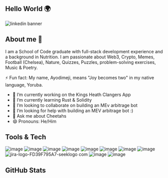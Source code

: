 ## Hello World 🌍
![linkedin banner](https://github.com/Ayodimeji-stacks/Ayodimeji-stacks/assets/149108938/17ffd1bb-6551-4ffe-8afb-1395bf871a37)

## About me 👋

I am a School of Code graduate with full-stack development experience and a background in Nutrition. I am passionate about Web3, Crypto, Memes, Football (Chelsea), Nature, Quizzes, Puzzles, problem-solving exercises, Music & Poetry.

⚡️ Fun fact: My name, Ayodimeji, means "Joy becomes two" in my native language, Yoruba.

- 🔭 I’m currently working on the Kings Heath Clangers App
- 🌱 I’m currently learning Rust & Solidity
- 👯 I’m looking to collaborate on building an MEv arbitrage bot
- 🤔 I’m looking for help with building an MEV arbitrage bot :)
- 💬 Ask me about Cheetahs
- 😄 Pronouns: He/Him

## Tools & Tech 

![image](https://github.com/Ayodimeji-stacks/Ayodimeji-stacks/assets/149108938/f8d7c525-20c2-4df5-b0cc-c4d18cad4f68)
![image](https://github.com/Ayodimeji-stacks/Ayodimeji-stacks/assets/149108938/cb1db2a9-6dd4-479d-b2a5-925dc88c11e1)
![image](https://github.com/Ayodimeji-stacks/Ayodimeji-stacks/assets/149108938/6a7e44ed-719b-406e-b4a4-e060f1da8c38)
![image](https://github.com/Ayodimeji-stacks/Ayodimeji-stacks/assets/149108938/cb1f0873-0cb5-44f3-ad41-40815d4f847c)
![image](https://github.com/Ayodimeji-stacks/Ayodimeji-stacks/assets/149108938/3aa24b35-84dd-4134-9d44-f6c816e4a8c6)
![image](https://github.com/Ayodimeji-stacks/Ayodimeji-stacks/assets/149108938/323daca1-92bb-4728-b665-28436d2d5d9c)
![image](https://github.com/Ayodimeji-stacks/Ayodimeji-stacks/assets/149108938/8e0745da-ed6a-4687-9841-cf7edd9418c4)
![image](https://github.com/Ayodimeji-stacks/Ayodimeji-stacks/assets/149108938/a33b8b29-7e27-4341-a32e-b8f0ebe5e131)
![jira-logo-FD39F795A7-seeklogo com](https://github.com/Ayodimeji-stacks/Ayodimeji-stacks/assets/149108938/36931ac2-ed2c-4c32-9830-a5fc0f9d975b)
![image](https://github.com/Ayodimeji-stacks/Ayodimeji-stacks/assets/149108938/d6ca9f1b-8bb4-4b4a-8dab-a7448886d645)
![image](https://github.com/Ayodimeji-stacks/Ayodimeji-stacks/assets/149108938/a5de53e4-6723-4606-874e-14fa328784c4)

## GitHub Stats
















